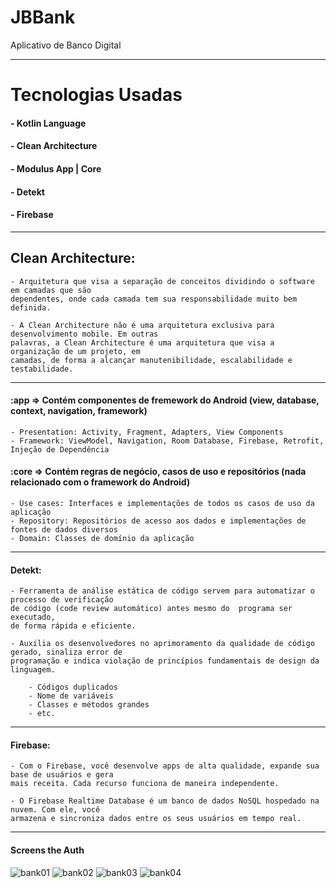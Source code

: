 # JBBank
Aplicativo de Banco Digital

----------------------------------------------------------------------------------------------------

# Tecnologias Usadas

#### - Kotlin Language
#### - Clean Architecture
#### - Modulus App | Core
#### - Detekt
#### - Firebase

----------------------------------------------------------------------------------------------------

## Clean Architecture:

    - Arquitetura que visa a separação de conceitos dividindo o software em camadas que são
    dependentes, onde cada camada tem sua responsabilidade muito bem definida.

    - A Clean Architecture não é uma arquitetura exclusiva para desenvolvimento mobile. Em outras
    palavras, a Clean Architecture é uma arquitetura que visa a organização de um projeto, em 
    camadas, de forma a alcançar manutenibilidade, escalabilidade e testabilidade.

----------------------------------------------------------------------------------------------------

#### :app => Contém componentes de fremework do Android (view, database, context, navigation, framework)

    - Presentation: Activity, Fragment, Adapters, View Components
    - Framework: ViewModel, Navigation, Room Database, Firebase, Retrofit, Injeção de Dependência

#### :core => Contém regras de negócio, casos de uso e repositórios (nada relacionado com o framework do Android)

    - Use cases: Interfaces e implementações de todos os casos de uso da aplicação
    - Repository: Repositórios de acesso aos dados e implementações de fontes de dados diversos
    - Domain: Classes de domínio da aplicação

----------------------------------------------------------------------------------------------------

#### Detekt:

    - Ferramenta de análise estática de código servem para automatizar o processo de verificação
    de código (code review automático) antes mesmo do  programa ser executado, 
    de forma rápida e eficiente.

    - Auxilia os desenvolvedores no aprimoramento da qualidade de código gerado, sinaliza error de
    programação e indica violação de princípios fundamentais de design da linguagem.

        - Códigos duplicados
        - Nome de variáveis
        - Classes e métodos grandes
        - etc.

----------------------------------------------------------------------------------------------------

#### Firebase:

    - Com o Firebase, você desenvolve apps de alta qualidade, expande sua base de usuários e gera 
    mais receita. Cada recurso funciona de maneira independente.

    - O Firebase Realtime Database é um banco de dados NoSQL hospedado na nuvem. Com ele, você 
    armazena e sincroniza dados entre os seus usuários em tempo real.

----------------------------------------------------------------------------------------------------

#### Screens the Auth

![bank01](https://github.com/joaoboscocordeiro/JBBank/assets/59378910/48181e21-437e-4b9b-aab5-eceeafde9b77)
![bank02](https://github.com/joaoboscocordeiro/JBBank/assets/59378910/56596ddc-1e8d-4b5a-ad1c-887cdb20c3cb)
![bank03](https://github.com/joaoboscocordeiro/JBBank/assets/59378910/8c48c4ac-538f-4102-a30f-bb980f5987e9)
![bank04](https://github.com/joaoboscocordeiro/JBBank/assets/59378910/dc8c1605-2c73-43f5-830f-bd1579d0ba8d)